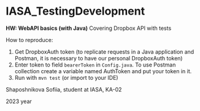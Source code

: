 # IASA_TestingDevelopment
**HW: WebAPI basics (with Java)**
Covering Dropbox API with tests

How to reproduce:
1) Get DropboxAuth token (to replicate requests in a Java application and Postman, it is necessary to have our personal DropboxAuth token)
2) Enter token to field `bearerToken` in `Config.java`. To use Postman collection create a variable named AuthToken and put your token in it.
3) Run with `mvn test` (or import to your IDE)

Shaposhnikova Sofiia, student at IASA, KA-02

2023 year
